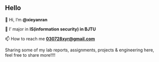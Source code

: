 ## Hello

👋 Hi, I’m **@xieyanran**

🏫 I’ major in **IS(information security) in BJTU**

📫 How to reach me **030728xyr@gmail.com**

Sharing some of my lab reports, assignments, projects & engineering here, feel free to share more!!!!
